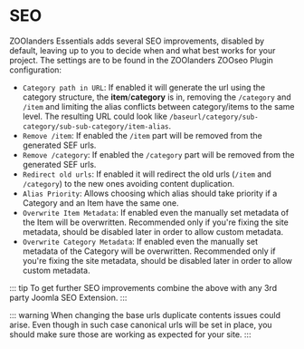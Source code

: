 # SEO

ZOOlanders Essentials adds several SEO improvements, disabled by default, leaving up to you to decide when and what best works for your project. The settings are to be found in the ZOOlanders ZOOseo Plugin configuration:

- `Category path in URL`: If enabled it will generate the url using the category structure, the **item**/**category** is in, removing the `/category` and `/item` and limiting the alias conflicts between category/items to the same level. The resulting URL could look like `/baseurl/category/sub-category/sub-sub-category/item-alias`.
- `Remove /item`: If enabled the `/item` part will be removed from the generated SEF urls.
- `Remove /category`: If enabled the `/category` part will be removed from the generated SEF urls.
- `Redirect old urls`: If enabled it will redirect the old urls (`/item` and `/category`) to the new ones avoiding content duplication.
- `Alias Priority`: Allows choosing which alias should take priority if a Category and an Item have the same one.
- `Overwrite Item Metadata`: If enabled even the manually set metadata of the Item will be overwritten. Recommended only if you're fixing the site metadata, should be disabled later in order to allow custom metadata.
- `Overwrite Category Metadata`: If enabled even the manually set metadata of the Category will be overwritten. Recommended only if you're fixing the site metadata, should be disabled later in order to allow custom metadata.

::: tip
To get further SEO improvements combine the above with any 3rd party Joomla SEO Extension.
:::

::: warning
When changing the base urls duplicate contents issues could arise. Even though in such case canonical urls will be set in place, you should make sure those are working as expected for your site.
:::
